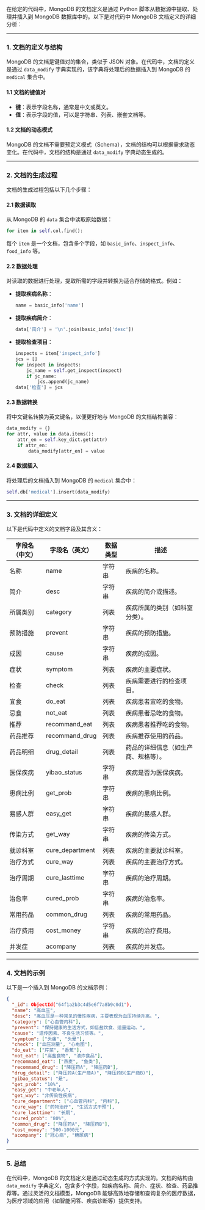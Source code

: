 在给定的代码中，MongoDB 的文档定义是通过 Python 脚本从数据源中提取、处理并插入到 MongoDB 数据库中的。以下是对代码中 MongoDB 文档定义的详细分析：

---

### 1. **文档的定义与结构**

MongoDB 的文档是键值对的集合，类似于 JSON 对象。在代码中，文档的定义是通过 `data_modify` 字典实现的，该字典将处理后的数据插入到 MongoDB 的 `medical` 集合中。

#### 1.1 文档的键值对

- **键**：表示字段名称，通常是中文或英文。
- **值**：表示字段的值，可以是字符串、列表、嵌套文档等。

#### 1.2 文档的动态模式

MongoDB 的文档不需要预定义模式（Schema），文档的结构可以根据需求动态变化。在代码中，文档的结构是通过 `data_modify` 字典动态生成的。

---

### 2. **文档的生成过程**

文档的生成过程包括以下几个步骤：

#### 2.1 数据读取

从 MongoDB 的 `data` 集合中读取原始数据：
```python
for item in self.col.find():
```
每个 `item` 是一个文档，包含多个字段，如 `basic_info`、`inspect_info`、`food_info` 等。

#### 2.2 数据处理

对读取的数据进行处理，提取所需的字段并转换为适合存储的格式。例如：

- **提取疾病名称**：
  ```python
  name = basic_info['name']
  ```
- **提取疾病简介**：
  ```python
  data['简介'] = '\n'.join(basic_info['desc'])
  ```
- **提取检查项目**：
  ```python
  inspects = item['inspect_info']
  jcs = []
  for inspect in inspects:
      jc_name = self.get_inspect(inspect)
      if jc_name:
          jcs.append(jc_name)
  data['检查'] = jcs
  ```

#### 2.3 数据转换

将中文键名转换为英文键名，以便更好地与 MongoDB 的文档结构兼容：
```python
data_modify = {}
for attr, value in data.items():
    attr_en = self.key_dict.get(attr)
    if attr_en:
        data_modify[attr_en] = value
```

#### 2.4 数据插入

将处理后的文档插入到 MongoDB 的 `medical` 集合中：
```python
self.db['medical'].insert(data_modify)
```

---

### 3. **文档的详细定义**

以下是代码中定义的文档字段及其含义：

| **字段名（中文）** | **字段名（英文）**     | **数据类型** | **描述**             |
| ----------- | --------------- | -------- | ------------------ |
| 名称          | name            | 字符串      | 疾病的名称。             |
| 简介          | desc            | 字符串      | 疾病的简介或描述。          |
| 所属类别        | category        | 列表       | 疾病所属的类别（如科室分类）。    |
| 预防措施        | prevent         | 字符串      | 疾病的预防措施。           |
| 成因          | cause           | 字符串      | 疾病的成因。             |
| 症状          | symptom         | 列表       | 疾病的主要症状。           |
| 检查          | check           | 列表       | 疾病需要进行的检查项目。       |
| 宜食          | do_eat          | 列表       | 疾病患者宜吃的食物。         |
| 忌食          | not_eat         | 列表       | 疾病患者忌吃的食物。         |
| 推荐          | recommand_eat   | 列表       | 疾病患者推荐吃的食物。        |
| 药品推荐        | recommand_drug  | 列表       | 疾病推荐使用的药品。         |
| 药品明细        | drug_detail     | 列表       | 药品的详细信息（如生产商、规格等）。 |
| 医保疾病        | yibao_status    | 字符串      | 疾病是否为医保疾病。         |
| 患病比例        | get_prob        | 字符串      | 疾病的患病比例。           |
| 易感人群        | easy_get        | 字符串      | 疾病的易感人群。           |
| 传染方式        | get_way         | 字符串      | 疾病的传染方式。           |
| 就诊科室        | cure_department | 列表       | 疾病的主要就诊科室。         |
| 治疗方式        | cure_way        | 列表       | 疾病的主要治疗方式。         |
| 治疗周期        | cure_lasttime   | 字符串      | 疾病的治疗周期。           |
| 治愈率         | cured_prob      | 字符串      | 疾病的治愈率。            |
| 常用药品        | common_drug     | 列表       | 疾病的常用药品。           |
| 治疗费用        | cost_money      | 字符串      | 疾病的治疗费用。           |
| 并发症         | acompany        | 列表       | 疾病的并发症。            |

---

### 4. **文档的示例**

以下是一个插入到 MongoDB 的文档示例：

```json
{
  "_id": ObjectId("64f1a2b3c4d5e6f7a8b9c0d1"),
  "name": "高血压",
  "desc": "高血压是一种常见的慢性疾病，主要表现为血压持续升高。",
  "category": ["心血管内科"],
  "prevent": "保持健康的生活方式，如低盐饮食、适量运动。",
  "cause": "遗传因素、不良生活习惯等。",
  "symptom": ["头痛", "头晕"],
  "check": ["血压测量", "心电图"],
  "do_eat": ["芹菜", "香蕉"],
  "not_eat": ["高盐食物", "油炸食品"],
  "recommand_eat": ["燕麦", "鱼类"],
  "recommand_drug": ["降压药A", "降压药B"],
  "drug_detail": ["降压药A(生产商A)", "降压药B(生产商B)"],
  "yibao_status": "是",
  "get_prob": "10%",
  "easy_get": "中老年人",
  "get_way": "非传染性疾病",
  "cure_department": ["心血管内科", "内科"],
  "cure_way": ["药物治疗", "生活方式干预"],
  "cure_lasttime": "长期",
  "cured_prob": "80%",
  "common_drug": ["降压药A", "降压药B"],
  "cost_money": "500-1000元",
  "acompany": ["冠心病", "糖尿病"]
}
```

---

### 5. **总结**

在代码中，MongoDB 的文档定义是通过动态生成的方式实现的。文档的结构由 `data_modify` 字典定义，包含多个字段，如疾病名称、简介、症状、检查、药品推荐等。通过灵活的文档模型，MongoDB 能够高效地存储和查询复杂的医疗数据，为医疗领域的应用（如智能问答、疾病诊断等）提供支持。
